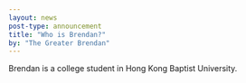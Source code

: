 ```yaml
---
layout: news
post-type: announcement
title: "Who is Brendan?"
by: "The Greater Brendan"
---
```


Brendan is a college student in Hong Kong Baptist University.
